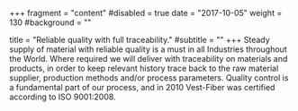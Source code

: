 +++
fragment = "content"
#disabled = true
date = "2017-10-05"
weight = 130
#background = ""

title = "Reliable quality with full traceability."
#subtitle = ""
+++
Steady supply of material with reliable quality is a must in all Industries throughout the World. Where required we will deliver with traceability on materials and products, in order to keep relevant history trace back to the raw material supplier, production methods and/or process parameters. Quality control is a fundamental part of our process, and in 2010 Vest-Fiber was certified according to ISO 9001:2008.
